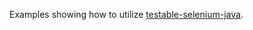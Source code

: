 Examples showing how to utilize [testable-selenium-java](https://github.com/testable/testable-selenium-java).
